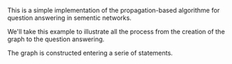 This is a simple implementation of the propagation-based algorithme for question answering in sementic networks.


We'll take this example to illustrate all the process from the creation of the graph to the question answering.


The graph is constructed entering a serie of statements. 

